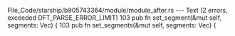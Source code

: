 File_Code/starship/b905743364/module/module_after.rs --- Text (2 errors, exceeded DFT_PARSE_ERROR_LIMIT)
103     pub fn set_segment(&mut self, segments: Vec<Segment>) {                                                                                              103     pub fn set_segments(&mut self, segments: Vec<Segment>) {

